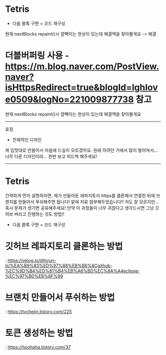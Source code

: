 # Tetris

* 다음 블록 구현 + 코드 재구성

현재 nextBlocks repaint()시 깜빡이는 현상이 있는데 해결책을 찾아볼게요 -> 해결

더블버퍼링 사용 - https://m.blog.naver.com/PostView.naver?isHttpsRedirect=true&blogId=lghlove0509&logNo=221009877738 참고
=======
현재 nextBlocks repaint()시 깜빡이는 현상이 있는데 해결책을 찾아볼게요

-------------
효정
* 전체적인 디자인

제 입맛대로 만들어서 마음에 드실지 모르겠어요. 원래 하려던 거에서 많이 멀어져서... 너무 다른 디자인이라... 한번 보고 피드백 해주세요!

-------------
# Tetris

간략하게 먼저 설명하자면, 제가 만들어둔 레파지토리 https를 클론해서 연결한 뒤에 브랜치를 만들어서 푸쉬해주면 됩니다! 
밑에 자료 첨부해두었습니다!! 저도 잘 모르지만... 혹시 문제가 생기면 공유해주세요! 만약 이 과정들이 너무 귀찮다고 생각드시면 그냥 깃허브 버리고 진행하는 것도 방법!!
* 다음 블록 구현 + 코드 재구성

# 깃허브 레파지토리 클론하는 방법
: https://velog.io/@hyun-jii/%EA%B9%83%ED%97%88%EB%B8%8Cgithub-%EC%9D%B4%ED%81%B4%EB%A6%BD%EC%8A%A4eclipse-%EC%97%B0%EB%8F%99

# 브랜치 만들어서 푸쉬하는 방법
: https://tychejin.tistory.com/225

# 토큰 생성하는 방법 
: https://hoohaha.tistory.com/37


